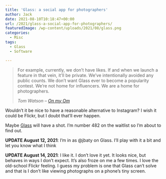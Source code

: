 ```yaml
---
title: 'Glass: a social app for photographers'
author: Jack
date: 2021-08-10T10:18:47+00:00
url: /2021/glass-a-social-app-for-photographers/
featuredImage: /wp-content/uploads/2021/08/glass.png
categories:
  - Misc
tags:
  - Glass
  - Software

---
```

<!--kg-card-begin: html-->

<blockquote class="wp-block-quote">
  <p>
    For example, currently, we don’t have likes. If and when we launch a feature in that vein, it’ll be private. We’ve intentionally avoided any public counts. We don’t want Glass ever to become a popularity contest. We’re not home for influencers. We are a home for photographers.
  </p>
  
  <p>
    <cite>Tom Watson &#8211; <a href="https://om.co/2021/08/10/glass/">On my Om </a></cite>
  </p>
</blockquote>

Wouldn&#8217;t it be nice to have a reasonable alternative to Instagram? I wish it could be Flickr, but I doubt that&#8217;ll ever happen.

Maybe [Glass][1] will have a shot. I&#8217;m number 482 on the waitlist so I&#8217;m about to find out.

**UPDATE August 12, 2021**: I&#8217;m in as @jbaty on Glass. I&#8217;ll play with it a bit and let you know what I think

**UPDATE August 14, 2021**: I like it. I don&#8217;t love it yet. It looks nice, but behaves in ways I don&#8217;t expect. It&#8217;s also froze on me a few times. I love the old-school Flickr feeling. I guess my problem is one that Glass can&#8217;t solve and that is I don&#8217;t like viewing photographs on a phone&#8217;s tiny screen. 

<!--kg-card-end: html-->

 [1]: https://glass.photo